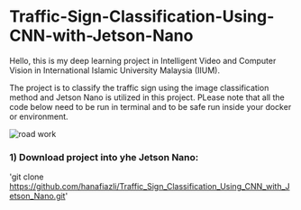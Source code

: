 # Traffic-Sign-Classification-Using-CNN-with-Jetson-Nano
Hello, this is my deep learning project in Intelligent Video and Computer Vision in International Islamic University Malaysia (IIUM). 

The project is to classify the traffic sign using the image classification method and Jetson Nano is utilized in this project. PLease note that all the code below need to be run in terminal and to be safe run inside your docker or environment.

![road work](https://user-images.githubusercontent.com/109489079/184506546-1da10840-d790-473b-88b9-a886bc723ad0.jpg)

### 1) Download project into yhe Jetson Nano:

'git clone https://github.com/hanafiazli/Traffic_Sign_Classification_Using_CNN_with_Jetson_Nano.git'
